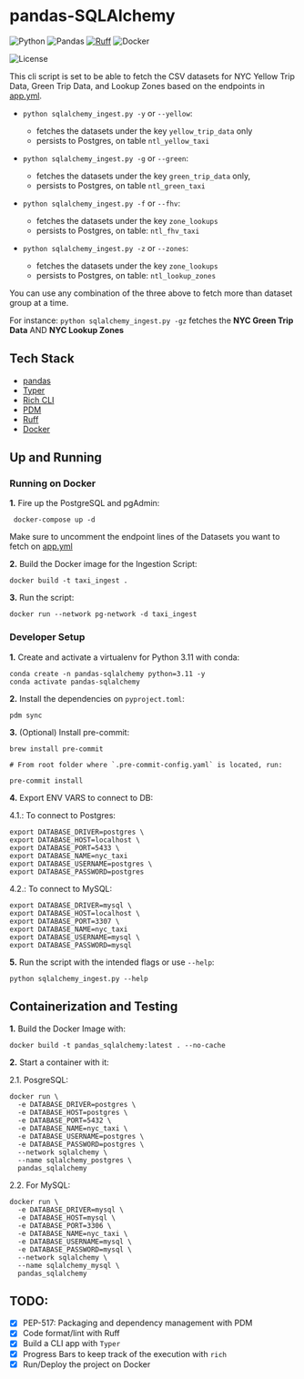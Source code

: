 # pandas-SQLAlchemy

![Python](https://img.shields.io/badge/Python-3.10_|_3.11-4B8BBE.svg?style=flat&logo=python&logoColor=FFD43B&labelColor=306998)
![Pandas](https://img.shields.io/badge/pandas-150458?style=flat&logo=pandas&logoColor=E70488&labelColor=150458)
[![Ruff](https://img.shields.io/endpoint?url=https://raw.githubusercontent.com/astral-sh/ruff/main/assets/badge/v2.json)](https://github.com/astral-sh/ruff)
![Docker](https://img.shields.io/badge/Docker-329DEE?style=flat&logo=docker&logoColor=white&labelColor=329DEE)

![License](https://img.shields.io/badge/license-CC--BY--SA--4.0-31393F?style=flat&logo=creativecommons&logoColor=black&labelColor=white)

This cli script is set to be able to fetch the CSV datasets for NYC Yellow Trip Data, Green Trip Data, and Lookup Zones
based on the endpoints in [app.yml](https://github.com/iobruno/data-engineering-zoomcamp/blob/master/week1/pandas_sqlalchemy/app.yml).

- `python sqlalchemy_ingest.py -y` or `--yellow`:
  - fetches the datasets under the key `yellow_trip_data` only
  - persists to Postgres, on table `ntl_yellow_taxi`
  
- `python sqlalchemy_ingest.py -g` or `--green`:
  - fetches the datasets under the key `green_trip_data` only,
  - persists to Postgres, on table `ntl_green_taxi`

- `python sqlalchemy_ingest.py -f` or `--fhv`:
  - fetches the datasets under the key `zone_lookups`
  - persists to Postgres, on table: `ntl_fhv_taxi`

- `python sqlalchemy_ingest.py -z` or `--zones`:
  - fetches the datasets under the key `zone_lookups`
  - persists to Postgres, on table: `ntl_lookup_zones`

You can use any combination of the three above to fetch more than dataset group at a time.

For instance: `python sqlalchemy_ingest.py -gz` fetches the **NYC Green Trip Data** AND **NYC Lookup Zones**


## Tech Stack
- [pandas](https://pandas.pydata.org/docs/user_guide/)
- [Typer](https://typer.tiangolo.com/tutorial/)
- [Rich CLI](https://github.com/Textualize/rich)
- [PDM](https://pdm-project.org/latest/usage/dependency/)
- [Ruff](https://docs.astral.sh/ruff/configuration/)
- [Docker](https://docs.docker.com/get-docker/)


## Up and Running

### Running on Docker

**1.** Fire up the PostgreSQL and pgAdmin:
```shell
 docker-compose up -d
```

Make sure to uncomment the endpoint lines of the Datasets you want to
fetch on [app.yml](https://github.com/iobruno/data-engineering-zoomcamp/blob/master/week1/postgres_ingest/app.yml)

**2.** Build the Docker image for the Ingestion Script:
```shell
docker build -t taxi_ingest .
```

**3.** Run the script:
```shell
docker run --network pg-network -d taxi_ingest
```

### Developer Setup

**1.** Create and activate a virtualenv for Python 3.11 with conda:
```shell
conda create -n pandas-sqlalchemy python=3.11 -y
conda activate pandas-sqlalchemy
```

**2.** Install the dependencies on `pyproject.toml`:
```shell
pdm sync
```

**3.** (Optional) Install pre-commit:
```shell
brew install pre-commit

# From root folder where `.pre-commit-config.yaml` is located, run:

pre-commit install
```

**4.** Export ENV VARS to connect to DB:

4.1.: To connect to Postgres:
```shell
export DATABASE_DRIVER=postgres \
export DATABASE_HOST=localhost \
export DATABASE_PORT=5433 \
export DATABASE_NAME=nyc_taxi
export DATABASE_USERNAME=postgres \
export DATABASE_PASSWORD=postgres
```

4.2.: To connect to MySQL:
```shell
export DATABASE_DRIVER=mysql \
export DATABASE_HOST=localhost \
export DATABASE_PORT=3307 \
export DATABASE_NAME=nyc_taxi
export DATABASE_USERNAME=mysql \
export DATABASE_PASSWORD=mysql
```

**5.** Run the script with the intended flags or use `--help`:
```shell
python sqlalchemy_ingest.py --help
```


## Containerization and Testing

**1.** Build the Docker Image with:

```shell
docker build -t pandas_sqlalchemy:latest . --no-cache
```

**2.** Start a container with it:

2.1. PosgreSQL:
```shell
docker run \
  -e DATABASE_DRIVER=postgres \
  -e DATABASE_HOST=postgres \
  -e DATABASE_PORT=5432 \
  -e DATABASE_NAME=nyc_taxi \
  -e DATABASE_USERNAME=postgres \
  -e DATABASE_PASSWORD=postgres \
  --network sqlalchemy \
  --name sqlalchemy_postgres \
  pandas_sqlalchemy
```

2.2. For MySQL:
```shell
docker run \
  -e DATABASE_DRIVER=mysql \
  -e DATABASE_HOST=mysql \
  -e DATABASE_PORT=3306 \
  -e DATABASE_NAME=nyc_taxi \
  -e DATABASE_USERNAME=mysql \
  -e DATABASE_PASSWORD=mysql \
  --network sqlalchemy \
  --name sqlalchemy_mysql \
  pandas_sqlalchemy
```


## TODO:
- [x] PEP-517: Packaging and dependency management with PDM
- [x] Code format/lint with Ruff
- [x] Build a CLI app with `Typer`
- [x] Progress Bars to keep track of the execution with `rich`
- [x] Run/Deploy the project on Docker